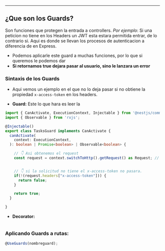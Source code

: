 
---
## ¿Que son los Guards?
Son funciones que protegen la entrada a controllers. *Por ejemplo*: Si una peticion no tiene en los Headers un JWT esta estara permitida entrar, de lo contrario si. Aqui es donde se llevan los procesos de autenticacion a diferencia de en Express.

- Podemos aplicarle este guard a muchas funciones, por lo que si queremos le podemos dar 
- **Si retornamos true dejara pasar al usuario, sino le lanzara un error**

### Sintaxis de los Guards
- Aqui vemos un ejemplo en el que no lo deja pasar si no obtiene la propiedad `x-access-token` en los headers.

- **Guard:**
	 Este lo que hara es leer la 
```typescript
import { CanActivate, ExecutionContext, Injectable } from '@nestjs/common';
import { Observable } from 'rxjs';

@Injectable()
export class TasksGuard implements CanActivate {
  canActivate(
    context: ExecutionContext,
  ): boolean | Promise<boolean> | Observable<boolean> {

    // 👇 Asi obtenemos el request
    const request = context.switchToHttp().getRequest() as Request; //


	// 👇 si la solicitud no tiene el x-access-token no pasara.
    if(!(request.headers["x-access-token"])) {
      return false; 
    }

    return true;
  }

}
```

- **Decorator:**
```typescript

```
### Aplicando Guards a rutas:
```typescript
@UseGuards(nombreguard);	
```
